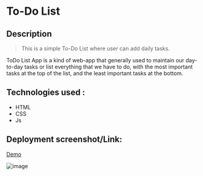 # To-Do List
## Description
>This is a simple To-Do List where user can add daily tasks. 

ToDo List App is a kind of web-app that generally used to maintain our day-to-day tasks or list everything that we have to do, with the most important tasks at the top of the list, and the least important tasks at the bottom.


## Technologies used :
- HTML
- CSS
- Js

## Deployment screenshot/Link:
[Demo](https://iamrahul8.github.io/Todo-List-Web-app/)

![image](https://user-images.githubusercontent.com/72541381/189414511-46d5c5c8-f950-4d50-8c90-c48a1dd09219.png)


